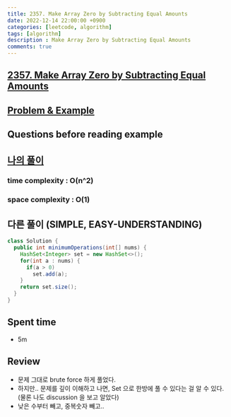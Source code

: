 ```yaml
---
title: 2357. Make Array Zero by Subtracting Equal Amounts
date: 2022-12-14 22:00:00 +0900
categories: [leetcode, algorithm]
tags: [algorithm]
description : Make Array Zero by Subtracting Equal Amounts
comments: true
---
```


## [2357. Make Array Zero by Subtracting Equal Amounts](https://leetcode.com/problems/make-array-zero-by-subtracting-equal-amounts/)

## [Problem & Example](https://github.com/ssang1105/LeetCode/tree/master/2357-make-array-zero-by-subtracting-equal-amounts)


## Questions before reading example

## [나의 풀이](https://github.com/ssang1105/LeetCode/blob/master/2357-make-array-zero-by-subtracting-equal-amounts/2357-make-array-zero-by-subtracting-equal-amounts.java)
### time complexity : O(n^2)
### space complexity : O(1)

## 다른 풀이 (SIMPLE, EASY-UNDERSTANDING)
```java
class Solution {
  public int minimumOperations(int[] nums) {
    HashSet<Integer> set = new HashSet<>();
    for(int a : nums) {
      if(a > 0)
        set.add(a);
    }
    return set.size();
  }
}
```
## Spent time
* 5m

## Review
* 문제 그대로 brute force 하게 풀었다.
* 하지만.. 문제를 깊이 이해하고 나면, Set 으로 한방에 풀 수 있다는 걸 알 수 있다. (물론 나도 discussion 을 보고 알았다)
* 낮은 수부터 빼고, 중복숫자 빼고..
